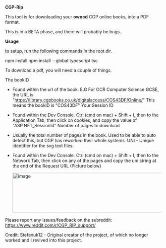 **CGP-Rip**

This tool is for downloading your **owned** CGP online books, into a PDF format.

This is in a BETA phase, and there will probably be bugs.


**Usage**

to setup, run the following commands in the root dir.

npm install
npm install --global typescript
tsc

To download a pdf, you will need a couple of things.

The bookID
  - Found within the url of the book.
    E.G For OCR Computer Science GCSE, the URL is "https://library.cgpbooks.co.uk/digitalaccess/COS43DF/Online/"
    This means the bookID is "COS43DF"
Your Session ID
  - Found within the Dev Console.
    Ctrl (cmd on mac) + Shift + I, then to the Application Tab, then click on cookies, and copy the value of "ASP.NET_SessionId"
Number of pages to download
  - Usually the total number of pages in the book. Used to be able to auto detect this, but CGP has reworked their whole systems.
UNI - Unique identifier for the svg text files.
  - Found within the Dev Console.
    Ctrl (cmd on mac) + Shift + I, then to the Network Tab, then click on any of the pages and copy the uni string at the end of the Request URL (Picture below)


    <img width="507" height="129" alt="image" src="https://github.com/user-attachments/assets/97ad520c-30dd-4220-965d-ed75be33e0bc" />



Please report any issues/feedback on the subreddit: https://www.reddit.com/r/CGP_RIP_support/



Credit: Stefanuk12 - Original creator of the project, of which no longer worked and I revived into this project.





